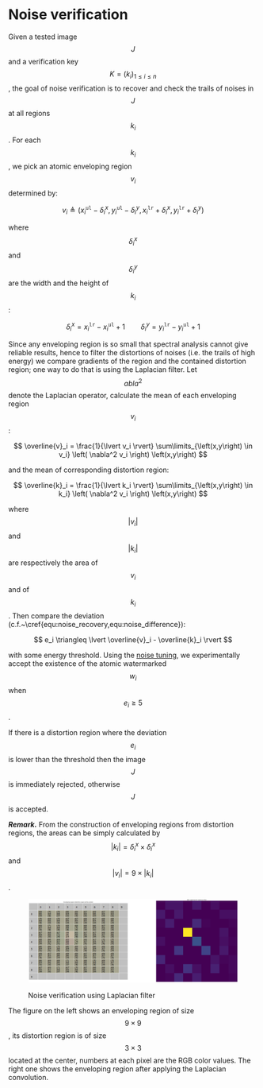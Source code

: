 # Noise verification

Given a tested image $$J$$ and a verification key $$K = \left(k_i\right)_{1 \leq i \leq n}$$, the goal of noise verification is to recover and check the trails of noises in $$J$$ at all regions $$k_i$$. For each $$k_i$$, we pick an atomic enveloping region $$v_i$$ determined by:

$$
v_i \triangleq \left(x^{\mathtt{ul}}_i - \delta^{x}_{i}, y^{\mathtt{ul}}_{i} - \delta^{y}_i ,x^{\mathtt{lr}}_i + \delta^{x}_{i}, y^{\mathtt{lr}}_{i} + \delta^{y}_{i}\right)
$$

where $$\delta^{x}_{i}$$ and $$\delta^{y}_{i}$$ are the width and the height of $$k_i$$:

$$
\delta^{x}_{i} = x^{\mathtt{lr}}_i - x^{\mathtt{ul}}_i + 1 \qquad \delta^{y}_{i} = y^{\mathtt{lr}}_i - y^{\mathtt{ul}}_i + 1
$$

Since any enveloping region is so small that spectral analysis cannot give reliable results, hence to filter the distortions of noises (i.e. the trails of high energy) we compare gradients of the region and the contained distortion region; one way to do that is using the Laplacian filter. Let $$abla^2$$ denote the Laplacian operator, calculate the mean of each enveloping region $$v_i$$:

$$
\overline{v}_i = \frac{1}{\lvert v_i \rvert} \sum\limits_{\left(x,y\right) \in v_i} \left( \nabla^2 v_i \right) \left(x,y\right)
$$

and the mean of corresponding distortion region:

$$
\overline{k}_i = \frac{1}{\lvert k_i \rvert} \sum\limits_{\left(x,y\right) \in k_i} \left( \nabla^2 v_i \right) \left(x,y\right)
$$

where $$\lvert v_i \rvert$$ and $$\lvert k_i \rvert$$ are respectively the area of $$v_i$$ and of $$k_i$$. Then compare the deviation (c.f.\~\cref{equ:noise\_recovery,equ:noise\_difference}):

$$
e_i \triangleq \lvert \overline{v}_i - \overline{k}_i \rvert
$$

with some energy threshold. Using the [noise tuning](/inferix-whitepaper/implementation/adaptive-noise-spreading.md), we experimentally accept the existence of the atomic watermarked $$w_i$$ when $$e_i \geq 5$$.

If there is a distortion region where the deviation $$e_i$$ is lower than the threshold then the image $$J$$ is immediately rejected, otherwise $$J$$ is accepted.

_**Remark.**_ From the construction of enveloping regions from distortion regions, the areas can be simply calculated by $$\lvert k_i \rvert = \delta^{x}_{i} \times \delta^{x}_{i}$$ and $$\lvert v_i \rvert = 9 \times \lvert k_i \rvert$$.

<figure><img src="../../.gitbook/assets/enveloping_region_laplacian.png" alt=""><figcaption><p>Noise verification using Laplacian filter</p></figcaption></figure>

The figure on the left shows an enveloping region of size $$9 \times 9$$, its distortion region is of size $$3 \times 3$$ located at the center, numbers at each pixel are the RGB color values. The right one shows the enveloping region after applying the Laplacian convolution.